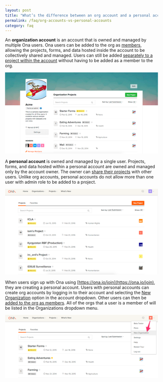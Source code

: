 ```yaml
---
layout: post
title: "What’s the difference between an org account and a personal account?"
permalink: /faq/org-accounts-vs-personal-accounts
category: faq
---
```


An **organization account** is an account that is owned and managed by multiple Ona users.  Ona users can be added to the org as [members](https://help.ona.io/guides/organizations/#add-organization-members), allowing the projects, forms, and data hosted inside the account to be collectively shared and managed.  Users can still be added [separately to a project within the account](https://help.ona.io/guides/projects#sharing-projects) without having to be added as a member to the org.  

![](/content/screenshots/faq/org-vs-personal-accounts-1.png)

A **personal account** is owned and managed by a single user.  Projects, forms, and data hosted within a personal account are owned and managed only by the account owner.  The owner can [share their projects](https://help.ona.io/guides/projects#sharing-projects) with other users.  Unlike org accounts, personal accounts do not allow more than one user with admin role to be added to a project.

![](/content/screenshots/faq/org-vs-personal-accounts-2.png)

When users sign up with Ona using [https://ona.io/join](https://ona.io/join), they are creating a personal account.  Users with personal accounts can create org accounts by logging in to their account and selecting the [New Organization](https://ona.io/organizations) option in the account dropdown.  Other users can then be [added to the org as members](https://help.ona.io/guides/organizations/#add-organization-members).  All of the orgs that a user is a member of will be listed in the Organizations dropdown menu.

![](/content/screenshots/faq/org-vs-personal-accounts-3.png)


